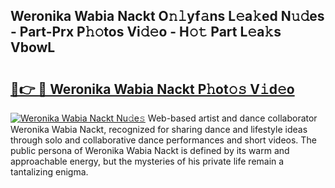 ## Weronika Wabia Nackt O𝚗𝚕yf𝚊ns L𝚎a𝚔ed N𝚞𝚍es - Part-Prx P𝚑𝚘tos Vi𝚍𝚎o - H𝚘𝚝 Part L𝚎a𝚔s VbowL

# <h2><a href="http://kfb2xf.oniu.top/?m=Weronika+Wabia+Nackt">🔗👉 🔴 Weronika Wabia Nackt P𝚑ot𝚘𝚜 V𝚒d𝚎o</a></h2>

[![Weronika Wabia Nackt Nu𝚍e𝚜](https://i.imgur.com/0qMVB7G.gif)](http://kfb2xf.oniu.top/?m=Weronika+Wabia+Nackt)
Web-based artist and dance collaborator Weronika Wabia Nackt, recognized for sharing dance and lifestyle ideas through solo and collaborative dance performances and short videos. The public persona of Weronika Wabia Nackt is defined by its warm and approachable energy, but the mysteries of his private life remain a tantalizing enigma.  
